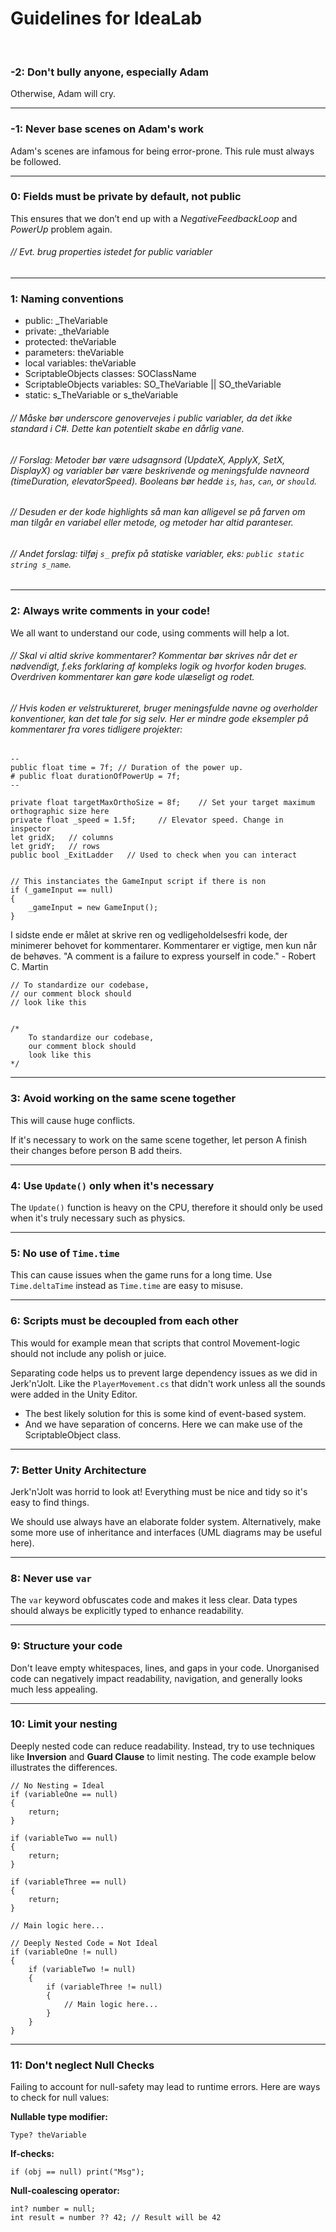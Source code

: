 ﻿# Guidelines for IdeaLab

 
### -2: Don't bully anyone, especially Adam
Otherwise, Adam will cry.

---

### -1: Never base scenes on Adam's work
Adam's scenes are infamous for being error-prone. This rule must always be followed.

---

### 0: Fields must be private by default, not public
This ensures that we don’t end up with a _NegativeFeedbackLoop_ and _PowerUp_ problem again.

###### // Evt. brug properties istedet for public variabler

---

### 1: Naming conventions

* public: _TheVariable
* private: _theVariable
* protected: theVariable
* parameters: theVariable
* local variables: theVariable
* ScriptableObjects classes: SOClassName
* ScriptableObjects variables: SO_TheVariable || SO_theVariable
* static: s_TheVariable or s_theVariable

###### // Måske bør underscore genovervejes i public variabler, da det ikke standard i C#. Dette kan potentielt skabe en dårlig vane. 
###### // Forslag: Metoder bør være udsagnsord (UpdateX, ApplyX, SetX, DisplayX) og variabler bør være beskrivende og meningsfulde navneord (timeDuration, elevatorSpeed). Booleans bør hedde `is`, `has`, `can`, or `should`.
###### // Desuden er der kode highlights så man kan alligevel se på farven om man tilgår en variabel eller metode, og metoder har altid paranteser.
###### // Andet forslag: tilføj `s_` prefix på statiske variabler, eks: `public static string s_name`.

---

### 2: Always write comments in your code!
We all want to understand our code, using comments will help a lot.

###### // Skal vi altid skrive kommentarer? Kommentar bør skrives når det er nødvendigt, f.eks forklaring af kompleks logik og hvorfor koden bruges. Overdriven kommentarer kan gøre kode ulæseligt og rodet.
###### // Hvis koden er velstruktureret, bruger meningsfulde navne og overholder konventioner, kan det tale for sig selv. Her er mindre gode eksempler på kommentarer fra vores tidligere projekter:

```
--
public float time = 7f; // Duration of the power up.
# public float durationOfPowerUp = 7f;
--

private float targetMaxOrthoSize = 8f;    // Set your target maximum orthographic size here
private float _speed = 1.5f;     // Elevator speed. Change in inspector
let gridX;   // columns
let gridY;   // rows
public bool _ExitLadder   // Used to check when you can interact


// This instanciates the GameInput script if there is non
if (_gameInput == null) 
{
    _gameInput = new GameInput();
}
```
I sidste ende er målet at skrive ren og vedligeholdelsesfri kode, der minimerer behovet for kommentarer. Kommentarer er vigtige, men kun når de behøves.
"A comment is a failure to express yourself in code." - Robert C. Martin


```
// To standardize our codebase, 
// our comment block should 
// look like this
 
 
/* 
    To standardize our codebase, 
    our comment block should 
    look like this
*/
```

---

### 3: Avoid working on the same scene together
This will cause huge conflicts.

If it's necessary to work on the same scene together, let person A finish their changes before person B add theirs.

---

### 4: Use `Update()` only when it's necessary
The `Update()` function is heavy on the CPU, therefore it should only be used when it's truly necessary such as physics. 

---

### 5: No use of `Time.time`
This can cause issues when the game runs for a long time. Use `Time.deltaTime` instead as `Time.time` are easy to misuse.

---

### 6: Scripts must be decoupled from each other
This would for example mean that scripts that control Movement-logic should not include any polish or juice. 

Separating code helps us to prevent large dependency issues as we did in Jerk'n'Jolt. Like the `PlayerMovement.cs` that didn't work unless all the sounds were added in the Unity Editor.
  * The best likely solution for this is some kind of event-based system.
  * And we have separation of concerns. Here we can make use of the ScriptableObject class.

---

### 7: Better Unity Architecture 
Jerk'n'Jolt was horrid to look at! Everything must be nice and tidy so it's easy to find things. 

We should use always have an elaborate folder system. Alternatively, make some more use of inheritance and interfaces (UML diagrams may be useful here).

---

### 8: Never use `var`
The `var` keyword obfuscates code and makes it less clear. Data types should always be explicitly typed to enhance readability. 

---

### 9: Structure your code
Don't leave empty whitespaces, lines, and gaps in your code. Unorganised code can negatively impact readability, navigation, and generally looks much less appealing.

---

### 10: Limit your nesting
Deeply nested code can reduce readability. Instead, try to use techniques like **Inversion** and **Guard Clause** to limit nesting.
The code example below illustrates the differences.

```
// No Nesting = Ideal
if (variableOne == null)
{
    return;
}

if (variableTwo == null)
{
    return;
}

if (variableThree == null)
{
    return;
}

// Main logic here...
```
```
// Deeply Nested Code = Not Ideal
if (variableOne != null)
{
    if (variableTwo != null) 
    {
        if (variableThree != null)
        {
            // Main logic here...
        }
    }
}
```

---

### 11: Don't neglect Null Checks
Failing to account for null-safety may lead to runtime errors. Here are ways to check for null values:

**Nullable type modifier:** 

```
Type? theVariable
```

**If-checks:**

```
if (obj == null) print("Msg");
```

**Null-coalescing operator:** 
```
int? number = null;
int result = number ?? 42; // Result will be 42
```



